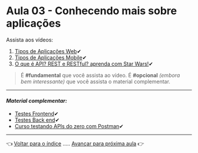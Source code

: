 # Aula 03 - Conhecendo mais sobre aplicações

Assista aos vídeos:

  1. [Tipos de Aplicações Web](https://youtu.be/UJ3Z1ryCYQg)✔
  2. [Tipos de Aplicações Mobile](https://youtu.be/Bvt8YVxe-5U)✔
  3. [O que é API? REST e RESTful? aprenda com Star Wars!](https://youtu.be/tPbK3eOJLXQ)✔

> É **#fundamental** que você assista ao vídeo. É **#opcional** _(embora bem interessante)_ que você assista o material complementar.

---

#### _Material complementar:_
* [Testes Frontend](https://youtu.be/giAee-VHR10)✔
* [Testes Back end](https://youtu.be/LOtLlwkf5-Q)✔
* [Curso testando APIs do zero com Postman](https://www.youtube.com/playlist?list=PLEqTHftpM91OzKYUkpaEuByhSpJYc90Hs)✔

---

👈 [Voltar para o índice](../README.md) ..... [Avançar para próxima aula](../aula04/aula.md) 👉
